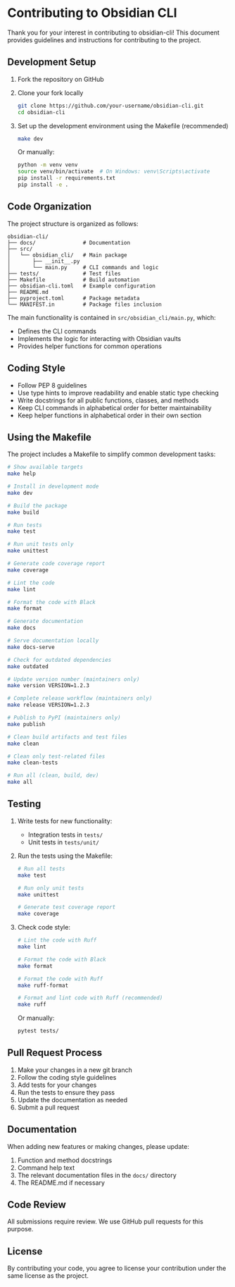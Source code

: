 # Contributing to Obsidian CLI

Thank you for your interest in contributing to obsidian-cli! This document provides guidelines and
instructions for contributing to the project.

## Development Setup

1. Fork the repository on GitHub
2. Clone your fork locally
   ```bash
   git clone https://github.com/your-username/obsidian-cli.git
   cd obsidian-cli
   ```
3. Set up the development environment using the Makefile (recommended)

   ```bash
   make dev
   ```

   Or manually:

   ```bash
   python -m venv venv
   source venv/bin/activate  # On Windows: venv\Scripts\activate
   pip install -r requirements.txt
   pip install -e .
   ```

## Code Organization

The project structure is organized as follows:

```
obsidian-cli/
├── docs/               # Documentation
├── src/
│   └── obsidian_cli/   # Main package
│       ├── __init__.py
│       └── main.py     # CLI commands and logic
├── tests/              # Test files
├── Makefile            # Build automation
├── obsidian-cli.toml   # Example configuration
├── README.md
├── pyproject.toml      # Package metadata
└── MANIFEST.in         # Package files inclusion
```

The main functionality is contained in `src/obsidian_cli/main.py`, which:

- Defines the CLI commands
- Implements the logic for interacting with Obsidian vaults
- Provides helper functions for common operations

## Coding Style

- Follow PEP 8 guidelines
- Use type hints to improve readability and enable static type checking
- Write docstrings for all public functions, classes, and methods
- Keep CLI commands in alphabetical order for better maintainability
- Keep helper functions in alphabetical order in their own section

## Using the Makefile

The project includes a Makefile to simplify common development tasks:

```bash
# Show available targets
make help

# Install in development mode
make dev

# Build the package
make build

# Run tests
make test

# Run unit tests only
make unittest

# Generate code coverage report
make coverage

# Lint the code
make lint

# Format the code with Black
make format

# Generate documentation
make docs

# Serve documentation locally
make docs-serve

# Check for outdated dependencies
make outdated

# Update version number (maintainers only)
make version VERSION=1.2.3

# Complete release workflow (maintainers only)
make release VERSION=1.2.3

# Publish to PyPI (maintainers only)
make publish

# Clean build artifacts and test files
make clean

# Clean only test-related files
make clean-tests

# Run all (clean, build, dev)
make all
```

## Testing

1. Write tests for new functionality:
   - Integration tests in `tests/`
   - Unit tests in `tests/unit/`

2. Run the tests using the Makefile:

   ```bash
   # Run all tests
   make test

   # Run only unit tests
   make unittest

   # Generate test coverage report
   make coverage
   ```

3. Check code style:

   ```bash
   # Lint the code with Ruff
   make lint

   # Format the code with Black
   make format

   # Format the code with Ruff
   make ruff-format

   # Format and lint code with Ruff (recommended)
   make ruff
   ```

   Or manually:

   ```bash
   pytest tests/
   ```

## Pull Request Process

1. Make your changes in a new git branch
2. Follow the coding style guidelines
3. Add tests for your changes
4. Run the tests to ensure they pass
5. Update the documentation as needed
6. Submit a pull request

## Documentation

When adding new features or making changes, please update:

1. Function and method docstrings
2. Command help text
3. The relevant documentation files in the `docs/` directory
4. The README.md if necessary

## Code Review

All submissions require review. We use GitHub pull requests for this purpose.

## License

By contributing your code, you agree to license your contribution under the same license as the
project.

